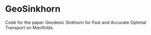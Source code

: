 # GeoSinkhorn
Code for the paper Geodesic Sinkhorn for Fast and Accurate Optimal Transport on Manifolds.

